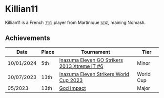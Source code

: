 # Killian11

Killian11 is a French :fr: player from Martinique :martinique:, maining Nomash.

## Achievements

|Date|Place|Tournament|Tier|
|-|-|-|-|
| 10/01/2024 | 5th | [Inazuma Eleven GO Strikers 2013 Xtreme IT #6](../../tournaments/italia/it6.md) | Minor |
| 30/07/2023 | 13th | [Inazuma Eleven Strikers World Cup 2023](../../tournaments/worldcup23.md) | World Cup |
| 05/2023 | 13th | [God Impact](../../tournaments/misc/godimpact.md) | Major |
